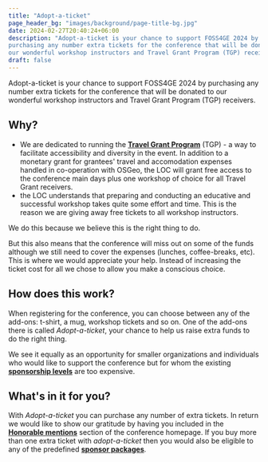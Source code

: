 ```yaml
---
title: "Adopt-a-ticket"
page_header_bg: "images/background/page-title-bg.jpg"
date: 2024-02-27T20:40:24+06:00
description: "Adopt-a-ticket is your chance to support FOSS4GE 2024 by
purchasing any number extra tickets for the conference that will be donated to
our wonderful workshop instructors and Travel Grant Program (TGP) receivers."
draft: false
---
```


Adopt-a-ticket is your chance to support FOSS4GE 2024 by purchasing any number
extra tickets for the conference that will be donated to our wonderful workshop
instructors and Travel Grant Program (TGP) receivers.

## Why?
- We are dedicated to running the
[**Travel Grant Program**](../../registration/travel-grant/) (TGP) - a way to
facilitate accessibility and diversity in the event. In addition to a
monetary grant for grantees' travel and accomodation expenses handled in
co-operation with OSGeo, the LOC will grant free access to the conference main
days plus one workshop of choice for all Travel Grant receivers.
- the LOC understands that preparing and conducting an educative and
successful workshop takes quite some effort and time. This is the reason we are
giving away free tickets to all workshop instructors.

We do this because we believe this is the right thing to do.

But this also means that the conference will miss out on some of the funds
although we still need to cover the expenses (lunches, coffee-breaks, etc).
This is where we would appreciate your help. Instead of increasing the ticket
cost for all we chose to allow you make a conscious choice.

## How does this work?
When registering for the conference, you can choose between any of the add-ons:
t-shirt, a mug, workshop tickets and so on. One of the add-ons there is
called _Adopt-a-ticket_, your chance to help us raise extra funds to do the
right thing.

We see it equally as an opportunity for smaller organizations and individuals
who would like to support the conference but for whom the existing
[**sponsorship levels**](../../call-for-sponsors/) are too expensive.

## What's in it for you?
With _Adopt-a-ticket_ you can purchase any number of extra tickets. In return
we would like to show our gratitude by having you included in the
[**Honorable mentions**](#) section of the conference homepage. If you buy
more than one extra ticket with _adopt-a-ticket_ then you would also be eligible
to any of the predefined [**sponsor packages**](../../call-for-sponsors/).
